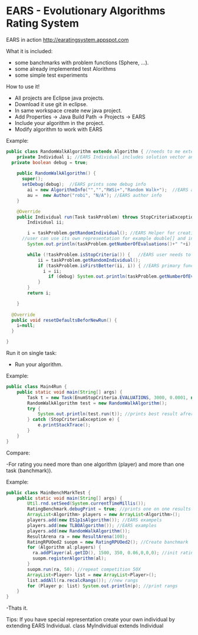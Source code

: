EARS - Evolutionary Algorithms Rating System
============================================

EARS in action http://earatingsystem.appspot.com

What it is included:
- some banchmarks with problem functions (Sphere, ...).
- some already implemented test Alorithms
- some simple test experiments


How to use it!

- All projects are Eclipse java projects.
- Download it use git in eclipse.
- In same workspace create new java project.
- Add Properties -> Java Build Path -> Projects -> EARS
- Include your algorithm in the project.
- Modify algorithm to work with EARS

Example:
```java
public class RandomWalkAlgorithm extends Algorithm { //needs to me extended 
	private Individual i; //EARS Individual includes solution vector and its fitness value
  private boolean debug = true;
  
	public RandomWalkAlgorithm() { 
	  super();
	  setDebug(debug);  //EARS prints some debug info
		ai = new AlgorithmInfo("","","RWSi+","Random Walk+");  //EARS add algorithm name
		au =  new Author("robi", "N/A"); //EARS author info
	}

	@Override  
	public Individual run(Task taskProblem) throws StopCriteriaException{ //EARS main evaluation loop 
		Individual ii;

		i = taskProblem.getRandomIndividual(); //EARS Helper for creating random solution, it takes one evaluation (eval++)
	  //user can use its own representation for example double[] and in fase of evaluation calls taskProblem.eval that creates individual
		System.out.println(taskProblem.getNumberOfEvaluations()+" "+i); //prints number of evaluations

		while (!taskProblem.isStopCriteria()) {   //EARS user needs to take care about number of evaluations
			ii = taskProblem.getRandomIndividual();
			if (taskProblem.isFirstBetter(ii, i)) { //EARS primary function it takes care if we are searching minimum or maximum, if solution is valit etc.
			  i = ii;
				if (debug) System.out.println(taskProblem.getNumberOfEvaluations()+" "+i);
			}
		}
		return i;

	}
	
  @Override
  public void resetDefaultsBeforNewRun() {
    i=null;
  }

}
```
Run it on single task:

- Run your algorithm.

Example:
```java
public class Main4Run {
	public static void main(String[] args) {
		Task t = new Task(EnumStopCriteria.EVALUATIONS, 3000, 0.0001, new ProblemSphere(5)); //run problem Sphere Dimension 5, 3000 evaluations
		RandomWalkAlgorithm test = new RandomWalkAlgorithm();
		try {
			System.out.println(test.run(t)); //prints best result afrer 3000 runs
		} catch (StopCriteriaException e) {
			e.printStackTrace();
		}
	}
}
```
Compare:

-For rating you need more than one algorithm (player) and more than one task (banchmark)).

Example:
```java
public class MainBenchMarkTest {
    public static void main(String[] args) {
        Util.rnd.setSeed(System.currentTimeMillis());
        RatingBenchmark.debugPrint = true; //prints one on one results
        ArrayList<Algorithm> players = new ArrayList<Algorithm>();
        players.add(new ES1p1sAlgorithm()); //EARS exampels
        players.add(new TLBOAlgorithm()); //EARS examples
        players.add(new RandomWalkAlgorithm());
        ResultArena ra = new ResultArena(100); 
        RatingRPUOed2 suopm = new RatingRPUOed2(); //Create banchmark
        for (Algorithm al:players) {
          ra.addPlayer(al.getID(), 1500, 350, 0.06,0,0,0); //init rating 1500
          suopm.registerAlgorithm(al);
        }
        suopm.run(ra, 50); //repeat competition 50X
        ArrayList<Player> list = new ArrayList<Player>();
        list.addAll(ra.recalcRangs()); //new rangs
        for (Player p: list) System.out.println(p); //print rangs
    }
}
```
-Thats it.

Tips:
If you have special representation create your own individual by extending EARS Individual.
class MyIndividual extends Individual

